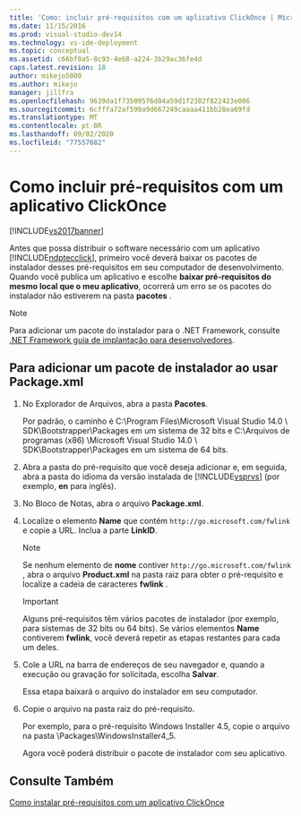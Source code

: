 ```yaml
---
title: 'Como: incluir pré-requisitos com um aplicativo ClickOnce | Microsoft Docs'
ms.date: 11/15/2016
ms.prod: visual-studio-dev14
ms.technology: vs-ide-deployment
ms.topic: conceptual
ms.assetid: c66bf0a5-8c93-4e68-a224-3b29ac36fe4d
caps.latest.revision: 18
author: mikejo5000
ms.author: mikejo
manager: jillfra
ms.openlocfilehash: 9639da1f735095f6d04a59d1f2302f822423e006
ms.sourcegitcommit: 6cfffa72af599a9d667249caaaa411bb28ea69fd
ms.translationtype: MT
ms.contentlocale: pt-BR
ms.lasthandoff: 09/02/2020
ms.locfileid: "77557682"
---
```

# <a name="how-to-include-prerequisites-with-a-clickonce-application"></a>Como incluir pré-requisitos com um aplicativo ClickOnce
[!INCLUDE[vs2017banner](../includes/vs2017banner.md)]

Antes que possa distribuir o software necessário com um aplicativo [!INCLUDE[ndptecclick](../includes/ndptecclick-md.md)], primeiro você deverá baixar os pacotes de instalador desses pré-requisitos em seu computador de desenvolvimento. Quando você publica um aplicativo e escolhe **baixar pré-requisitos do mesmo local que o meu aplicativo**, ocorrerá um erro se os pacotes do instalador não estiverem na pasta **pacotes** .  
  
> [!NOTE]
> Para adicionar um pacote do instalador para o .NET Framework, consulte [.NET Framework guia de implantação para desenvolvedores](/dotnet/framework/deployment/deployment-guide-for-developers).  
  
## <a name="to-add-an-installer-package-by-using-packagexml"></a><a name="Package"></a> Para adicionar um pacote de instalador ao usar Package.xml  
  
1. No Explorador de Arquivos, abra a pasta **Pacotes**.  
  
     Por padrão, o caminho é C:\Program Files\Microsoft Visual Studio 14.0 \ SDK\Bootstrapper\Packages em um sistema de 32 bits e C:\Arquivos de programas (x86) \Microsoft Visual Studio 14.0 \ SDK\Bootstrapper\Packages em um sistema de 64 bits.  
  
2. Abra a pasta do pré-requisito que você deseja adicionar e, em seguida, abra a pasta do idioma da versão instalada de [!INCLUDE[vsprvs](../includes/vsprvs-md.md)] (por exemplo, **en** para inglês).  
  
3. No Bloco de Notas, abra o arquivo **Package.xml**.  
  
4. Localize o elemento **Name** que contém `http://go.microsoft.com/fwlink` e copie a URL. Inclua a parte **LinkID**.  
  
    > [!NOTE]
    > Se nenhum elemento de **nome** contiver `http://go.microsoft.com/fwlink` , abra o arquivo **Product.xml** na pasta raiz para obter o pré-requisito e localize a cadeia de caracteres **fwlink** .  
  
    > [!IMPORTANT]
    > Alguns pré-requisitos têm vários pacotes de instalador (por exemplo, para sistemas de 32 bits ou 64 bits). Se vários elementos **Name** contiverem **fwlink**, você deverá repetir as etapas restantes para cada um deles.  
  
5. Cole a URL na barra de endereços de seu navegador e, quando a execução ou gravação for solicitada, escolha **Salvar**.  
  
     Essa etapa baixará o arquivo do instalador em seu computador.  
  
6. Copie o arquivo na pasta raiz do pré-requisito.  
  
     Por exemplo, para o pré-requisito Windows Installer 4.5, copie o arquivo na pasta \Packages\WindowsInstaller4_5.  
  
     Agora você poderá distribuir o pacote de instalador com seu aplicativo.  
  
## <a name="see-also"></a>Consulte Também  
 [Como instalar pré-requisitos com um aplicativo ClickOnce](../deployment/how-to-install-prerequisites-with-a-clickonce-application.md)

